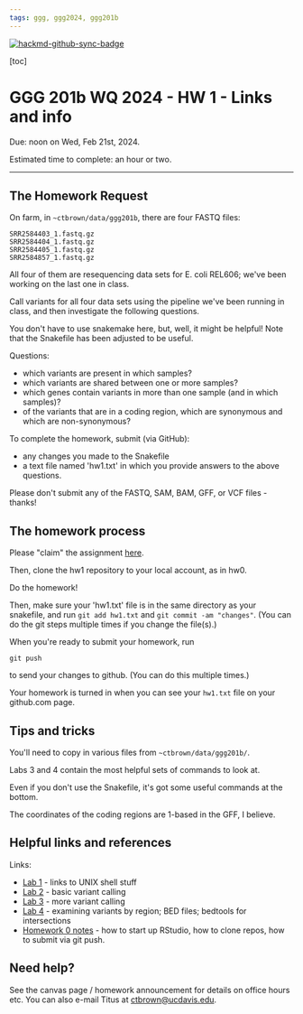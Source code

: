 ```yaml
---
tags: ggg, ggg2024, ggg201b
---
```


[![hackmd-github-sync-badge](https://hackmd.io/WJPwMTpVTcaV9K_hLCq4mw/badge)](https://hackmd.io/WJPwMTpVTcaV9K_hLCq4mw)


[toc] 

# GGG 201b WQ 2024 - HW 1 - Links and info

Due: noon on Wed, Feb 21st, 2024.

Estimated time to complete: an hour or two.

---

## The Homework Request

On farm, in `~ctbrown/data/ggg201b`, there are four FASTQ files:

```
SRR2584403_1.fastq.gz
SRR2584404_1.fastq.gz
SRR2584405_1.fastq.gz
SRR2584857_1.fastq.gz
```

All four of them are resequencing data sets for E. coli REL606; we've been working on the last one in class.

Call variants for all four data sets using the pipeline we've been running in class, and then investigate the following questions.

You don't have to use snakemake here, but, well, it might be helpful! Note that the Snakefile has been adjusted to be useful. 

Questions:
- which variants are present in which samples?
- which variants are shared between one or more samples?
- which genes contain variants in more than one sample (and in which samples)?
- of the variants that are in a coding region, which are synonymous and which are non-synonymous?

To complete the homework, submit (via GitHub):
- any changes you made to the Snakefile
- a text file named 'hw1.txt' in which you provide answers to the above questions.

Please don't submit any of the FASTQ, SAM, BAM, GFF, or VCF files - thanks!

## The homework process

Please "claim" the assignment [here](https://classroom.github.com/a/5p0hCs34).

Then, clone the hw1 repository to your local account, as in hw0.

Do the homework!

Then, make sure your 'hw1.txt' file is in the same directory as your snakefile, and run `git add hw1.txt` and `git commit -am "changes"`. (You can do the git steps multiple times if you change the file(s).)

When you're ready to submit your homework, run
```
git push
```
to send your changes to github. (You can do this multiple times.)

Your homework is turned in when you can see your `hw1.txt` file on your github.com page.

## Tips and tricks

You'll need to copy in various files from `~ctbrown/data/ggg201b/`.

Labs 3 and 4 contain the most helpful sets of commands to look at.

Even if you don't use the Snakefile, it's got some useful commands at the bottom.

The coordinates of the coding regions are 1-based in the GFF, I believe.

## Helpful links and references

Links:
* [Lab 1](https://hackmd.io/ZsRzMgMHREGWk2oGoZXOYA?view) - links to UNIX shell stuff
* [Lab 2](https://hackmd.io/YJeyl2n_T9qDgdUxq57zKg?view) - basic variant calling
* [Lab 3](https://hackmd.io/dJKxykasR5aiMWHPhdiXRQ?view) - more variant calling
* [Lab 4](https://hackmd.io/brvGZewjRziahjpvr-uEqA?view) - examining variants by region; BED files; bedtools for intersections
* [Homework 0 notes](https://hackmd.io/rYDn_4Z2S2GQJKISr7fSdA?view) - how to start up RStudio, how to clone repos, how to submit via git push.

## Need help?

See the canvas page / homework announcement for details on office hours etc. You can also e-mail Titus at ctbrown@ucdavis.edu.
